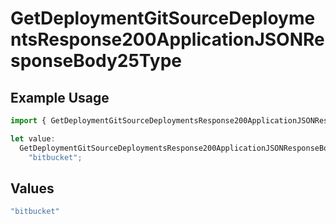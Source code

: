 # GetDeploymentGitSourceDeploymentsResponse200ApplicationJSONResponseBody25Type

## Example Usage

```typescript
import { GetDeploymentGitSourceDeploymentsResponse200ApplicationJSONResponseBody25Type } from "@vercel/sdk/models/operations/getdeployment.js";

let value:
  GetDeploymentGitSourceDeploymentsResponse200ApplicationJSONResponseBody25Type =
    "bitbucket";
```

## Values

```typescript
"bitbucket"
```
